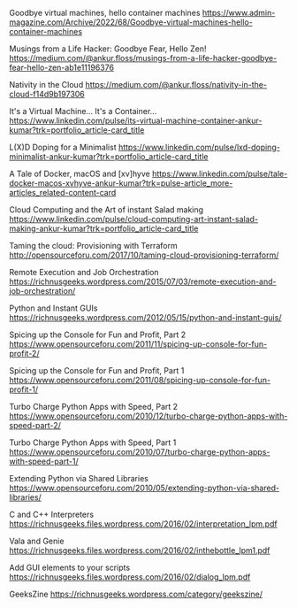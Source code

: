 Goodbye virtual machines, hello container machines
https://www.admin-magazine.com/Archive/2022/68/Goodbye-virtual-machines-hello-container-machines

Musings from a Life Hacker: Goodbye Fear, Hello Zen!
https://medium.com/@ankur.floss/musings-from-a-life-hacker-goodbye-fear-hello-zen-ab1e11196376

Nativity in the Cloud
https://medium.com/@ankur.floss/nativity-in-the-cloud-f14d9b197306

It's a Virtual Machine... It's a Container...
https://www.linkedin.com/pulse/its-virtual-machine-container-ankur-kumar?trk=portfolio_article-card_title

L(X)D Doping for a Minimalist
https://www.linkedin.com/pulse/lxd-doping-minimalist-ankur-kumar?trk=portfolio_article-card_title

A Tale of Docker, macOS and [xv]hyve
https://www.linkedin.com/pulse/tale-docker-macos-xvhyve-ankur-kumar?trk=pulse-article_more-articles_related-content-card

Cloud Computing and the Art of instant Salad making
https://www.linkedin.com/pulse/cloud-computing-art-instant-salad-making-ankur-kumar?trk=portfolio_article-card_title

Taming the cloud: Provisioning with Terraform
http://opensourceforu.com/2017/10/taming-cloud-provisioning-terraform/

Remote Execution and Job Orchestration
https://richnusgeeks.wordpress.com/2015/07/03/remote-execution-and-job-orchestration/

Python and Instant GUIs
https://richnusgeeks.wordpress.com/2012/05/15/python-and-instant-guis/

Spicing up the Console for Fun and Profit, Part 2
https://www.opensourceforu.com/2011/11/spicing-up-console-for-fun-profit-2/

Spicing up the Console for Fun and Profit, Part 1
https://www.opensourceforu.com/2011/08/spicing-up-console-for-fun-profit-1/

Turbo Charge Python Apps with Speed, Part 2
https://www.opensourceforu.com/2010/12/turbo-charge-python-apps-with-speed-part-2/

Turbo Charge Python Apps with Speed, Part 1
https://www.opensourceforu.com/2010/07/turbo-charge-python-apps-with-speed-part-1/

Extending Python via Shared Libraries
https://www.opensourceforu.com/2010/05/extending-python-via-shared-libraries/

C and C++ Interpreters
https://richnusgeeks.files.wordpress.com/2016/02/interpretation_lpm.pdf

Vala and Genie
https://richnusgeeks.files.wordpress.com/2016/02/inthebottle_lpm1.pdf

Add GUI elements to your scripts
https://richnusgeeks.files.wordpress.com/2016/02/dialog_lpm.pdf

GeeksZine
https://richnusgeeks.wordpress.com/category/geekszine/
